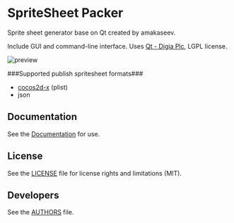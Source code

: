 # SpriteSheet Packer
Sprite sheet generator base on Qt created by amakaseev.

Include GUI and command-line interface.
Uses [Qt - Digia Plc](http://qt-project.org), LGPL license.

![preview](/../gh-pages/screens/main.png?raw=true "Main screen")

###Supported publish spritesheet formats###
* [cocos2d-x](http://www.cocos2d-x.org) (plist)
* json


## Documentation
See the [Documentation](http://amakaseev.github.io/sprite-sheet-packer) for use.


## License
See the [LICENSE](LICENSE.md) file for license rights and limitations (MIT).


## Developers
See the [AUTHORS](AUTHORS.md) file.

